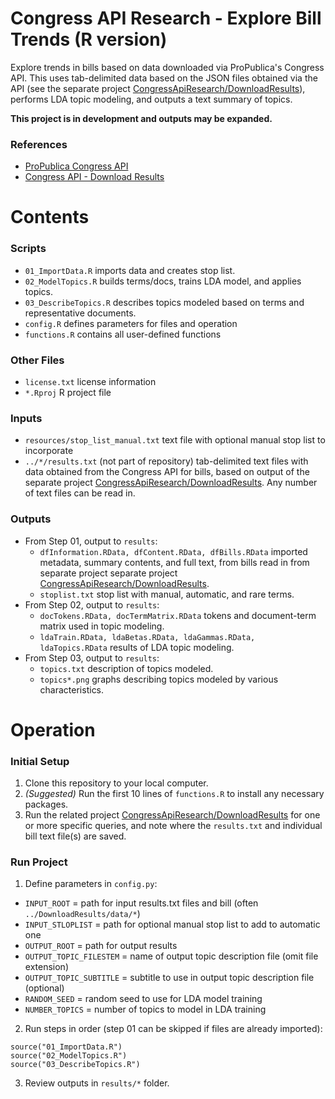 # Congress API Research - Explore Bill Trends (R version)

Explore trends in bills based on data downloaded via ProPublica's Congress API. This uses tab-delimited data based on the JSON files obtained via the API (see the separate project [CongressApiResearch/DownloadResults](https://github.com/kfarooque/CongressApiResearch/tree/master/DownloadResults)), performs LDA topic modeling, and outputs a text summary of topics.

**This project is in development and outputs may be expanded.**

### References
* [ProPublica Congress API](https://projects.propublica.org/api-docs/congress-api/)
* [Congress API - Download Results](https://github.com/kfarooque/CongressApiDownloadResults)

# Contents

### Scripts
* `01_ImportData.R` imports data and creates stop list.
* `02_ModelTopics.R` builds terms/docs, trains LDA model, and applies topics.
* `03_DescribeTopics.R` describes topics modeled based on terms and representative documents.
* `config.R` defines parameters for files and operation
* `functions.R` contains all user-defined functions

### Other Files
* `license.txt` license information
* `*.Rproj` R project file

### Inputs
* `resources/stop_list_manual.txt` text file with optional manual stop list to incorporate
* `../*/results.txt` (not part of repository) tab-delimited text files with data obtained from the Congress API for bills, based on output of the separate project [CongressApiResearch/DownloadResults](https://github.com/kfarooque/CongressApiResearch/tree/master/DownloadResults). Any number of text files can be read in.

### Outputs
* From Step 01, output to `results`:
  * `dfInformation.RData, dfContent.RData, dfBills.RData` imported metadata, summary contents, and full text, from bills read in from separate project separate project [CongressApiResearch/DownloadResults](https://github.com/kfarooque/CongressApiResearch/tree/master/DownloadResults).
  * `stoplist.txt` stop list with manual, automatic, and rare terms.
* From Step 02, output to `results`:
  * `docTokens.RData, docTermMatrix.RData` tokens and document-term matrix used in topic modeling.
  * `ldaTrain.RData, ldaBetas.RData, ldaGammas.RData, ldaTopics.RData` results of LDA topic modeling.
* From Step 03, output to `results`:
  * `topics.txt` description of topics modeled.
  * `topics*.png` graphs describing topics modeled by various characteristics.

# Operation

### Initial Setup
1. Clone this repository to your local computer.
2. *(Suggested)* Run the first 10 lines of `functions.R` to install any necessary packages.
3. Run the related project [CongressApiResearch/DownloadResults](https://github.com/kfarooque/CongressApiResearch/tree/master/DownloadResults) for one or more specific queries, and note where the `results.txt` and individual bill text file(s) are saved.

### Run Project
1. Define parameters in `config.py`:
  * `INPUT_ROOT` = path for input results.txt files and bill (often `../DownloadResults/data/*`)
  * `INPUT_STLOPLIST` = path for optional manual stop list to add to automatic one
  * `OUTPUT_ROOT` = path for output results
  * `OUTPUT_TOPIC_FILESTEM` = name of output topic description file (omit file extension)
  * `OUTPUT_TOPIC_SUBTITLE` = subtitle to use in output topic description file (optional)
  * `RANDOM_SEED` = random seed to use for LDA model training
  * `NUMBER_TOPICS` = number of topics to model in LDA training
2. Run steps in order (step 01 can be skipped if files are already imported):
  ```
  source("01_ImportData.R")
  source("02_ModelTopics.R")
  source("03_DescribeTopics.R")
  ```
3. Review outputs in `results/*` folder.
